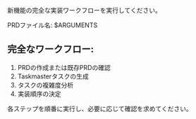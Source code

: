 新機能の完全な実装ワークフローを実行してください。

PRDファイル名: $ARGUMENTS

## 完全なワークフロー:
1. PRDの作成または既存PRDの確認
2. Taskmasterタスクの生成
3. タスクの複雑度分析
4. 実装順序の決定

各ステップを順番に実行し、必要に応じて確認を求めてください。

